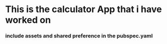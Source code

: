 # This is the calculator App that i have worked on
### include assets and shared preference in the pubspec.yaml
